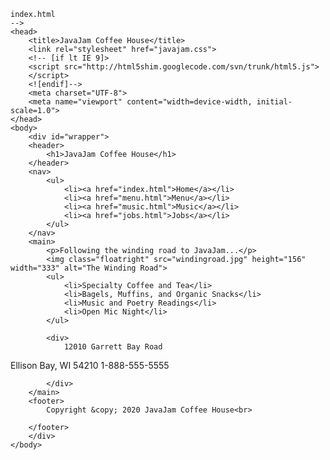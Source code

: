 	index.html
	-->
	<head>
		<title>JavaJam Coffee House</title>
		<link rel="stylesheet" href="javajam.css">
		<!-- [if lt IE 9]>
		<script src="http://html5shim.googlecode.com/svn/trunk/html5.js">
		</script>
		<![endif]-->
		<meta charset="UTF-8">
		<meta name="viewport" content="width=device-width, initial-scale=1.0">
	</head>
	<body>
		<div id="wrapper">
		<header>
			<h1>JavaJam Coffee House</h1>
		</header>
		<nav>
			<ul>
				<li><a href="index.html">Home</a></li>
				<li><a href="menu.html">Menu</a></li>
				<li><a href="music.html">Music</a></li>
				<li><a href="jobs.html">Jobs</a></li>
			</ul>
		</nav>
		<main>
			<p>Following the winding road to JavaJam...</p>
			<img class="floatright" src="windingroad.jpg" height="156" width="333" alt="The Winding Road">
			<ul>
				<li>Specialty Coffee and Tea</li>
				<li>Bagels, Muffins, and Organic Snacks</li>
				<li>Music and Poetry Readings</li>
				<li>Open Mic Night</li>
			</ul>

			<div>
				12010 Garrett Bay Road
Ellison Bay, WI 54210
1-888-555-5555

			</div>
		</main>
		<footer>
			Copyright &copy; 2020 JavaJam Coffee House<br>
						
		</footer>
		</div>
	</body>
</html>
